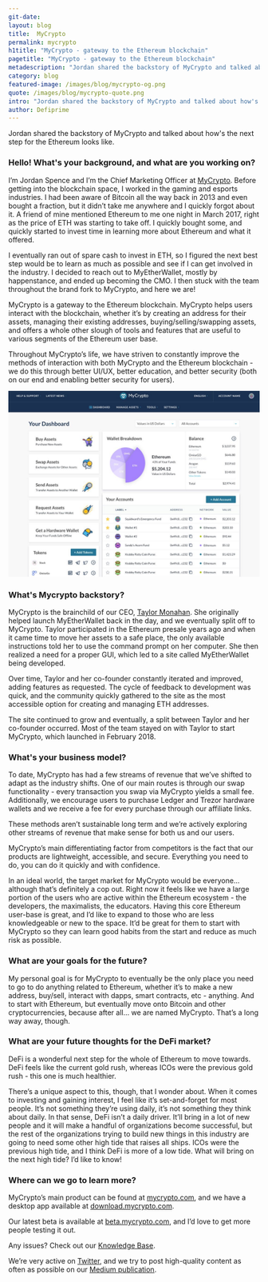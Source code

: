 ```yaml
---
git-date:
layout: blog
title:  MyCrypto
permalink: mycrypto
h1title: "MyCrypto - gateway to the Ethereum blockchain"
pagetitle: "MyCrypto - gateway to the Ethereum blockchain"
metadescription: "Jordan shared the backstory of MyCrypto and talked about how's the next step for the Ethereum looks like."
category: blog
featured-image: /images/blog/mycrypto-og.png
quote: /images/blog/mycrypto-quote.png
intro: "Jordan shared the backstory of MyCrypto and talked about how's the next step for the Ethereum looks like."
author: Defiprime
---
```

Jordan shared the backstory of MyCrypto and talked about how's the next step for the Ethereum looks like.


### Hello! What's your background, and what are you working on?

I’m Jordan Spence and I’m the Chief Marketing Officer at [MyCrypto](https://mycrypto.com). Before getting into the blockchain space, I worked in the gaming and esports industries. I had been aware of Bitcoin all the way back in 2013 and even bought a fraction, but it didn’t take me anywhere and I quickly forgot about it. A friend of mine mentioned Ethereum to me one night in March 2017, right as the price of ETH was starting to take off. I quickly bought some, and quickly started to invest time in learning more about Ethereum and what it offered.

I eventually ran out of spare cash to invest in ETH, so I figured the next best step would be to learn as much as possible and see if I can get involved in the industry. I decided to reach out to MyEtherWallet, mostly by happenstance, and ended up becoming the CMO. I then stuck with the team throughout the brand fork to MyCrypto, and here we are!

MyCrypto is a gateway to the Ethereum blockchain. MyCrypto helps users interact with the blockchain, whether it’s by creating an address for their assets, managing their existing addresses, buying/selling/swapping assets, and offers a whole other slough of tools and features that are useful to various segments of the Ethereum user base.

Throughout MyCrypto’s life, we have striven to constantly improve the methods of interaction with both MyCrypto and the Ethereum blockchain - we do this through better UI/UX, better education, and better security (both on our end and enabling better security for users).

![](/images/blog/mycrypto.jpg)

### What's Mycrypto backstory?

MyCrypto is the brainchild of our CEO, [Taylor Monahan](https://twitter.com/tayvano_). She originally helped launch MyEtherWallet back in the day, and we eventually split off to MyCrypto.
Taylor participated in the Ethereum presale years ago and when it came time to move her assets to a safe place, the only available instructions told her to use the command prompt on her computer. She then realized a need for a proper GUI, which led to a site called MyEtherWallet being developed.

Over time, Taylor and her co-founder constantly iterated and improved, adding features as requested. The cycle of feedback to development was quick, and the community quickly gathered to the site as the most accessible option for creating and managing ETH addresses.

The site continued to grow and eventually, a split between Taylor and her co-founder occurred. Most of the team stayed on with Taylor to start MyCrypto, which launched in February 2018.

### What's your business model?


To date, MyCrypto has had a few streams of revenue that we’ve shifted to adapt as the industry shifts. One of our main routes is through our swap functionality - every transaction you swap via MyCrypto yields a small fee. Additionally, we encourage users to purchase Ledger and Trezor hardware wallets and we receive a fee for every purchase through our affiliate links.

These methods aren’t sustainable long term and we’re actively exploring other streams of revenue that make sense for both us and our users.

MyCrypto’s main differentiating factor from competitors is the fact that our products are lightweight, accessible, and secure. Everything you need to do, you can do it quickly and with confidence.

In an ideal world, the target market for MyCrypto would be everyone… although that’s definitely a cop out. Right now it feels like we have a large portion of the users who are active within the Ethereum ecosystem - the developers, the maximalists, the educators. Having this core Ethereum user-base is great, and I’d like to expand to those who are less knowledgeable or new to the space. It’d be great for them to start with MyCrypto so they can learn good habits from the start and reduce as much risk as possible.

### What are your goals for the future?

My personal goal is for MyCrypto to eventually be the only place you need to go to do anything related to Ethereum, whether it’s to make a new address, buy/sell, interact with dapps, smart contracts, etc - anything. And to start with Ethereum, but eventually move onto Bitcoin and other cryptocurrencies, because after all… we are named MyCrypto. That’s a long way away, though.
### What are your future thoughts for the DeFi market?

DeFi is a wonderful next step for the whole of Ethereum to move towards. DeFi feels like the current gold rush, whereas ICOs were the previous gold rush - this one is much healthier.

There’s a unique aspect to this, though, that I wonder about. When it comes to investing and gaining interest, I feel like it’s set-and-forget for most people. It’s not something they’re using daily, it’s not something they think about daily. In that sense, DeFi isn’t a daily driver. It’ll bring in a lot of new people and it will make a handful of organizations become successful, but the rest of the organizations trying to build new things in this industry are going to need some other high tide that raises all ships. ICOs were the previous high tide, and I think DeFi is more of a low tide. What will bring on the next high tide? I’d like to know!

### Where can we go to learn more?

MyCrypto’s main product can be found at [mycrypto.com](https://mycrypto.com), and we have a desktop app available at [download.mycrypto.com](https://download.mycrypto.com).

Our latest beta is available at [beta.mycrypto.com](https://beta.mycrypto.com), and I’d love to get more people testing it out.

Any issues? Check out our [Knowledge Base](https://support.mycrypto.com).

We’re very active on [Twitter](https://twitter.com/mycrypto), and we try to post high-quality content as often as possible on our [Medium publication](https://medium.com/MyCrypto).
